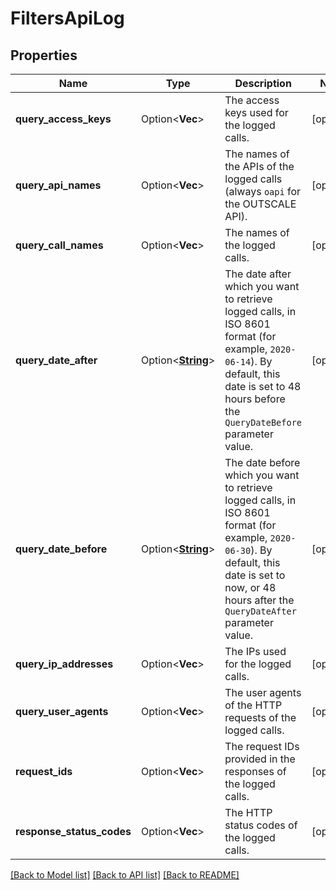 # FiltersApiLog

## Properties

Name | Type | Description | Notes
------------ | ------------- | ------------- | -------------
**query_access_keys** | Option<**Vec<String>**> | The access keys used for the logged calls. | [optional]
**query_api_names** | Option<**Vec<String>**> | The names of the APIs of the logged calls (always `oapi` for the OUTSCALE API). | [optional]
**query_call_names** | Option<**Vec<String>**> | The names of the logged calls. | [optional]
**query_date_after** | Option<[**String**](string.md)> | The date after which you want to retrieve logged calls, in ISO 8601 format (for example, `2020-06-14`). By default, this date is set to 48 hours before the `QueryDateBefore` parameter value. | [optional]
**query_date_before** | Option<[**String**](string.md)> | The date before which you want to retrieve logged calls, in ISO 8601 format (for example, `2020-06-30`). By default, this date is set to now, or 48 hours after the `QueryDateAfter` parameter value. | [optional]
**query_ip_addresses** | Option<**Vec<String>**> | The IPs used for the logged calls. | [optional]
**query_user_agents** | Option<**Vec<String>**> | The user agents of the HTTP requests of the logged calls. | [optional]
**request_ids** | Option<**Vec<String>**> | The request IDs provided in the responses of the logged calls. | [optional]
**response_status_codes** | Option<**Vec<i32>**> | The HTTP status codes of the logged calls. | [optional]

[[Back to Model list]](../README.md#documentation-for-models) [[Back to API list]](../README.md#documentation-for-api-endpoints) [[Back to README]](../README.md)


